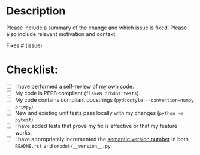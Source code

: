 # Description

Please include a summary of the change and which issue is fixed. Please also include relevant motivation and context.

Fixes # (issue)

# Checklist:

- [ ] I have performed a self-review of my own code.
- [ ] My code is PEP8 compliant (`flake8 orbdot tests`).
- [ ] My code contains compliant docstrings (`pydocstyle --convention=numpy primpy`).
- [ ] New and existing unit tests pass locally with my changes (`python -m pytest`).
- [ ] I have added tests that prove my fix is effective or that my feature works.
- [ ] I have appropriately incremented the [semantic version number](https://semver.org/) in both `README.rst` and `orbdot/__version__.py`.
